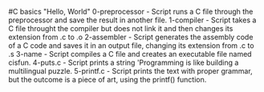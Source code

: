 #C basics "Hello, World"
0-preprocessor - Script runs a C file through the preprocessor and save the result in another file.
1-compiler - Script takes a C file throught the compiler but does not link it and then changes its extension from .c to .o
2-assembler - Script generates the assembly code of a C code and saves it in an output file, changing its extension from .c to .s
3-name - Script compiles a C file and creates an executable file named cisfun.
4-puts.c - Script prints a string 'Programming is like building a multilingual puzzle.
5-printf.c - Script prints the text with proper grammar, but the outcome is a piece of art, using the printf() function.
